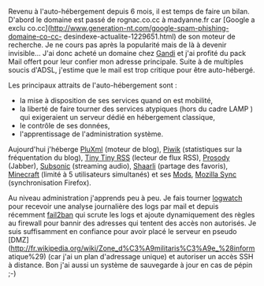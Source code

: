 <!-- title: Bilan de 6 mois d'auto-hébergement -->
<!-- category: Hébergement -->
<!-- tag: planet -->

Revenu à l'auto-hébergement depuis 6 mois, il est temps de faire un bilan.<!-- more -->
D'abord le domaine est passé de rognac.co.cc à madyanne.fr car [Google a exclu
co.cc](http://www.generation-nt.com/google-spam-phishing-domaine-co-cc-
desindexe-actualite-1229651.html) de son moteur de recherche. Je ne cours pas
après la popularité mais de là à devenir invisible... J'ai donc acheté un
domaine chez [Gandi](http://www.gandi.net/) et j'ai profité du pack Mail offert
pour leur confier mon adresse principale. Suite à de multiples soucis d'ADSL,
j'estime que le mail est trop critique pour être auto-hébergé.

Les principaux attraits de l'auto-hébergement sont :

*    la mise à disposition de ses services quand on est mobilité,
*    la liberté de faire tourner des services atypiques (hors du cadre LAMP ) qui
exigeraient un serveur dédié en hébergement classique,
*    le contrôle de ses données,
*    l'apprentissage de l'administration système.

Aujourd'hui j'héberge [PluXml](http://pluxml.org/) (moteur de blog),
[Piwik](http://fr.piwik.org/) (statistiques sur la fréquentation du blog),
[Tiny Tiny RSS](https://gitlab.tt-rss.org/tt-rss/tt-rss) (lecteur de flux RSS),
[Prosody](http://prosody.im/) (Jabber), [Subsonic](http://www.subsonic.org)
(streaming audio), [Shaarli](http://sebsauvage.net/wiki/doku.php?id=php:shaarli)
(partage des favoris), [Minecraft](http://www.minecraft.net/) (limité à 5
utilisateurs simultanés) et ses
[Mods](http://fr.wikipedia.org/wiki/Mod_%28jeu_vid%C3%A9o%29), [Mozilla
Sync](http://docs.services.mozilla.com/howtos/run-sync.html) (synchronisation
Firefox).

Au niveau administration j'apprends peu à peu. Je fais tourner
[logwatch](http://www.debianhelp.co.uk/logwatch1.htm) pour recevoir une analyse
journalière des logs par mail et depuis récemment
[fail2ban](http://www.fail2ban.org) qui scrute les logs et ajoute dynamiquement
des règles au firewall pour bannir des adresses qui tentent des accès non
autorisés. Je suis suffisamment en confiance pour avoir placé le serveur en
pseudo [DMZ](http://fr.wikipedia.org/wiki/Zone_d%C3%A9militaris%C3%A9e_%28inform
atique%29) (car j'ai un plan d'adressage unique) et autoriser un accès SSH à
distance. Bon j'ai aussi un système de sauvegarde à jour en cas de pépin ;-)
